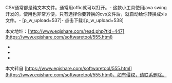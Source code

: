 CSV通常都是纯文本文件。通常用offic就可以打开。-
这款小工具使用java swing开发的，使用也非常方便，只有选择你要转换的cvs文件后，就自动给你转换成xls文件。-
\[p\_w\_upload=537\]-
点击下载:\[p\_w\_upload=538\]

本文地址：[http://www.eqishare.com/read.php?tid=447](https://www.eqishare.com/softwaretool/555.html)

-
-

-

本文转自 [https://www.eqishare.com/softwaretool/555.html](https://www.eqishare.com/softwaretool/555.html)，如有侵权，请联系删除。